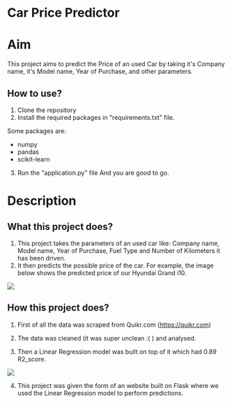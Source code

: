 # Car Price Predictor





# Aim

This project aims to predict the Price of an used Car by taking it's Company name, it's Model name, Year of Purchase, and other parameters.



## How to use?

1. Clone the repository
2. Install the required packages in "requirements.txt" file.

Some packages are:
 - numpy 
 - pandas 
 - scikit-learn

3. Run the "application.py" file
And you are good to go. 

# Description

## What this project does?

1. This project takes the parameters of an used car like: Company name, Model name, Year of Purchase, Fuel Type and Number of Kilometers it has been driven.
2. It then predicts the possible price of the car. For example, the image below shows the predicted price of our Hyundai Grand i10. 

<img src="https://github.com/9k-ux/Car_price_predictor/blob/main/demo.png">

## How this project does?

1. First of all the data was scraped from Quikr.com (https://quikr.com) 

2. The data was cleaned (it was super unclean :( ) and analysed.

3. Then a Linear Regression model was built on top of it which had 0.89 R2_score.
<img src="https://github.com/9k-ux/Car_price_predictor/blob/main/predict.png">


4. This project was given the form of an website built on Flask where we used the Linear Regression model to perform predictions.

